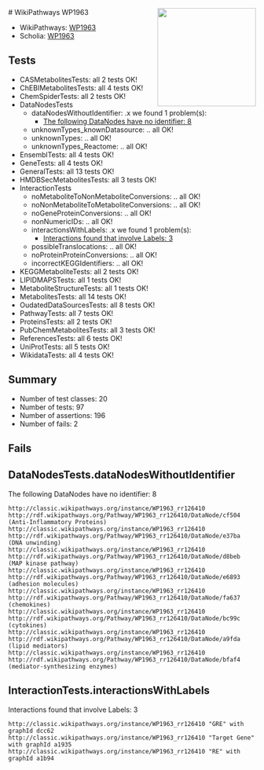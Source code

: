 <img style="float: right; width: 200px" src="https://upload.wikimedia.org/wikipedia/commons/thumb/8/83/Wplogo_with_text_500.png/640px-Wplogo_with_text_500.png" />
# WikiPathways WP1963

* WikiPathways: [WP1963](https://wikipathways.org/pathways/WP1963)
* Scholia: [WP1963](https://scholia.toolforge.org/wikipathways/WP1963)
## Tests
* CASMetabolitesTests: all 2 tests OK!
* ChEBIMetabolitesTests: all 4 tests OK!
* ChemSpiderTests: all 2 tests OK!
* DataNodesTests
    * dataNodesWithoutIdentifier: .x we found 1 problem(s):
        * [The following DataNodes have no identifier: 8](#d2d32fa7)
    * unknownTypes_knownDatasource: .. all OK!
    * unknownTypes: .. all OK!
    * unknownTypes_Reactome: .. all OK!
* EnsemblTests: all 4 tests OK!
* GeneTests: all 4 tests OK!
* GeneralTests: all 13 tests OK!
* HMDBSecMetabolitesTests: all 3 tests OK!
* InteractionTests
    * noMetaboliteToNonMetaboliteConversions: .. all OK!
    * noNonMetaboliteToMetaboliteConversions: .. all OK!
    * noGeneProteinConversions: .. all OK!
    * nonNumericIDs: .. all OK!
    * interactionsWithLabels: .x we found 1 problem(s):
        * [Interactions found that involve Labels: 3](#630d267a)
    * possibleTranslocations: .. all OK!
    * noProteinProteinConversions: .. all OK!
    * incorrectKEGGIdentifiers: .. all OK!
* KEGGMetaboliteTests: all 2 tests OK!
* LIPIDMAPSTests: all 1 tests OK!
* MetaboliteStructureTests: all 1 tests OK!
* MetabolitesTests: all 14 tests OK!
* OudatedDataSourcesTests: all 8 tests OK!
* PathwayTests: all 7 tests OK!
* ProteinsTests: all 2 tests OK!
* PubChemMetabolitesTests: all 3 tests OK!
* ReferencesTests: all 6 tests OK!
* UniProtTests: all 5 tests OK!
* WikidataTests: all 4 tests OK!


## Summary

* Number of test classes: 20
* Number of tests: 97
* Number of assertions: 196
* Number of fails: 2

## Fails

<a name="d2d32fa7" />

## DataNodesTests.dataNodesWithoutIdentifier

The following DataNodes have no identifier: 8
```
http://classic.wikipathways.org/instance/WP1963_rr126410 http://rdf.wikipathways.org/Pathway/WP1963_rr126410/DataNode/cf504 (Anti-Inflammatory Proteins)
http://classic.wikipathways.org/instance/WP1963_rr126410 http://rdf.wikipathways.org/Pathway/WP1963_rr126410/DataNode/e37ba (DNA unwinding)
http://classic.wikipathways.org/instance/WP1963_rr126410 http://rdf.wikipathways.org/Pathway/WP1963_rr126410/DataNode/d8beb (MAP kinase pathway)
http://classic.wikipathways.org/instance/WP1963_rr126410 http://rdf.wikipathways.org/Pathway/WP1963_rr126410/DataNode/e6893 (adhesion molecules)
http://classic.wikipathways.org/instance/WP1963_rr126410 http://rdf.wikipathways.org/Pathway/WP1963_rr126410/DataNode/fa637 (chemokines)
http://classic.wikipathways.org/instance/WP1963_rr126410 http://rdf.wikipathways.org/Pathway/WP1963_rr126410/DataNode/bc99c (cytokines)
http://classic.wikipathways.org/instance/WP1963_rr126410 http://rdf.wikipathways.org/Pathway/WP1963_rr126410/DataNode/a9fda (lipid mediators)
http://classic.wikipathways.org/instance/WP1963_rr126410 http://rdf.wikipathways.org/Pathway/WP1963_rr126410/DataNode/bfaf4 (mediator-synthesizing enzymes)
```

<a name="630d267a" />

## InteractionTests.interactionsWithLabels

Interactions found that involve Labels: 3
```
http://classic.wikipathways.org/instance/WP1963_rr126410 "GRE" with graphId dcc62
http://classic.wikipathways.org/instance/WP1963_rr126410 "Target Gene" with graphId a1935
http://classic.wikipathways.org/instance/WP1963_rr126410 "RE" with graphId a1b94
```

